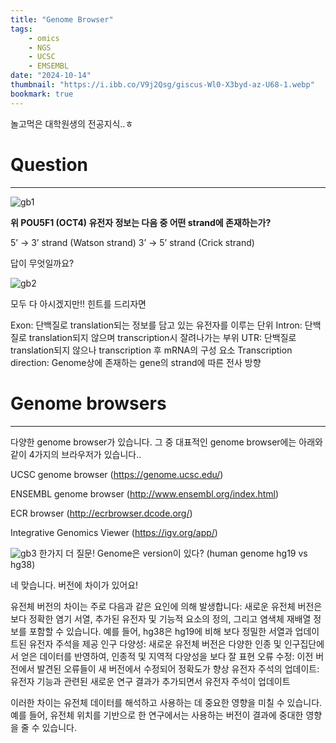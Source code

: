 ```yaml
---
title: "Genome Browser"
tags:
    - omics
    - NGS
    - UCSC
    - EMSEMBL
date: "2024-10-14"
thumbnail: "https://i.ibb.co/V9j2Qsg/giscus-Wl0-X3byd-az-U68-1.webp"
bookmark: true
---
```


놀고먹은 대학원생의 전공지식..ㅎ

# Question
---

![gb1](https://github.com/user-attachments/assets/0e525d25-98fe-457d-b4a9-cb38af8bc4be)

**위 POU5F1 (OCT4) 유전자 정보는 다음 중 어떤 strand에 존재하는가?**

5’ -> 3’ strand (Watson strand)
3’ -> 5’ strand (Crick strand)

답이 무엇일까요?


![gb2](https://github.com/user-attachments/assets/4abbbe90-9180-4637-ba34-4706aff0249d)

모두 다 아시겠지만!! 힌트를 드리자면

Exon: 단백질로 translation되는 정보를 담고 있는 유전자를 이루는 단위
Intron: 단백질로 translation되지 않으며 transcription시 잘려나가는 부위
UTR: 단백질로 translation되지 않으나 transcription 후 mRNA의 구성 요소
Transcription direction: Genome상에 존재하는 gene의 strand에 따른 전사 방향



# Genome browsers
---
다양한 genome browser가 있습니다.
그 중 대표적인 genome browser에는 아래와 같이 4가지의 브라우저가 있습니다..

UCSC genome browser
(https://genome.ucsc.edu/)

ENSEMBL genome browser
(http://www.ensembl.org/index.html)

ECR browser
(http://ecrbrowser.dcode.org/)

Integrative Genomics Viewer
(https://igv.org/app/)

![gb3](https://github.com/user-attachments/assets/be178925-4ffa-4796-bc0b-e15572b91ce7)
한가지 더 질문!
Genome은 version이 있다? (human genome hg19 vs hg38)




네 맞습니다. 버전에 차이가 있어요!

유전체 버전의 차이는 주로 다음과 같은 요인에 의해 발생합니다:
새로운 유전체 버전은 보다 정확한 염기 서열, 추가된 유전자 및 기능적 요소의 정의, 그리고 염색체 재배열 정보를 포함할 수 있습니다. 예를 들어, hg38은 hg19에 비해 보다 정밀한 서열과 업데이트된 유전자 주석을 제공
인구 다양성: 새로운 유전체 버전은 다양한 인종 및 인구집단에서 얻은 데이터를 반영하여, 인종적 및 지역적 다양성을 보다 잘 표현
오류 수정: 이전 버전에서 발견된 오류들이 새 버전에서 수정되어 정확도가 향상
유전자 주석의 업데이트: 유전자 기능과 관련된 새로운 연구 결과가 추가되면서 유전자 주석이 업데이트

이러한 차이는 유전체 데이터를 해석하고 사용하는 데 중요한 영향을 미칠 수 있습니다. 
예를 들어, 유전체 위치를 기반으로 한 연구에서는 사용하는 버전이 결과에 중대한 영향을 줄 수 있습니다.


```
